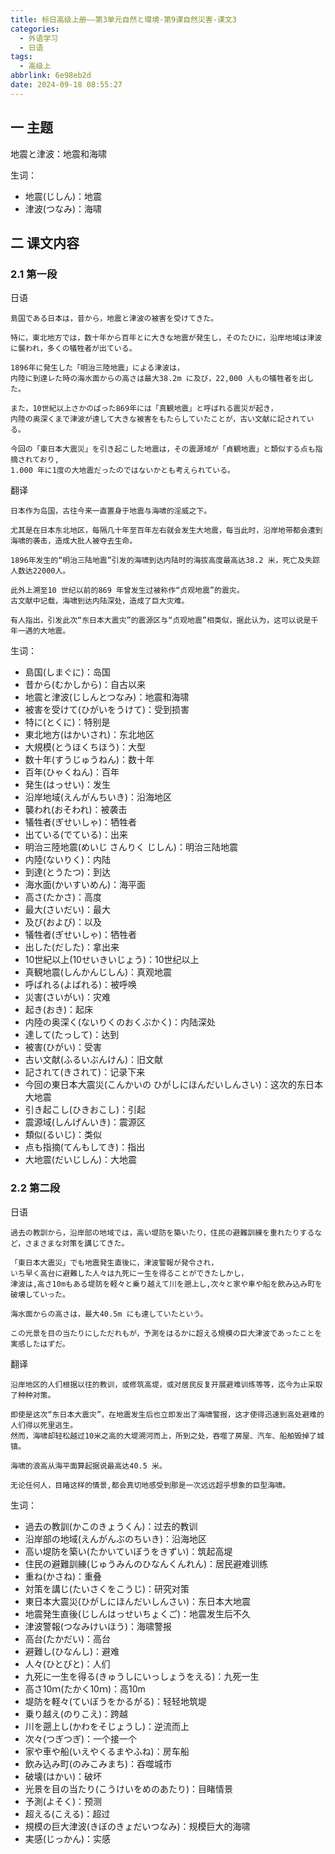 ```yaml
---
title: 标日高级上册——第3单元自然と環境-第9课自然災害-课文3
categories:
  - 外语学习
  - 日语
tags:
  - 高级上
abbrlink: 6e98eb2d
date: 2024-09-18 08:55:27
---
```

## 一 主题

地震と津波：地震和海啸

<!--more-->

生词：

* 地震(じしん)：地震
* 津波(つなみ)：海啸

## 二  课文内容

### 2.1 第一段

日语

```
島国である日本は，昔から，地震と津波の被害を受けてきた。

特に，東北地方では，数十年から百年とに大きな地震が発生し，そのたひに，沿岸地域は津波に襲われ，多くの犠牲者が出ている。

1896年に発生した「明治三陸地震」による津波は，
内陸に到達レた時の海水面からの高さは最大38.2m に及び，22,000 人もの犠牲者を出した。

また，10世紀以上さかのばった869年には「真観地震」と呼ばれる震災が起き，
内陸の奥深くまで津波が達して大きな被害をもたらしていたことが，古い文献に記されている。

今回の「東日本大震災」を引き起こした地震は，その震源域が「貞観地震」と類似する点も指摘されており,
1.000 年に1度の大地震だったのではないかとも考えられている。
```

翻译

```
日本作为岛国，古往今来一直置身于地震与海啸的淫威之下。

尤其是在日本东北地区，每隔几十年至百年左右就会发生大地震，每当此时，沿岸地带都会遭到海啸的袭击，造成大批人被夺去生命。

1896年发生的“明治三陆地震”引发的海啸到达内陆时的海拔高度最高达38.2 米，死亡及失踪人数达22000人。

此外上溯至10 世纪以前的869 年曾发生过被称作“贞观地震”的震灾。
古文献中记载，海啸到达内陆深处，造成了巨大灾难。

有人指出，引发此次“东日本大震灾”的震源区与“贞观地震”相类似，据此认为，这可以说是千年一遇的大地震。
```

生词：

* 島国(しまぐに)：岛国
* 昔から(むかしから)：自古以来
* 地震と津波(じしんとつなみ)：地震和海啸
* 被害を受けて(ひがいをうけて)：受到损害
* 特に(とくに)：特别是
* 東北地方(はかいされ)：东北地区
* 大規模(とうほくちほう)：大型
* 数十年(すうじゅうねん)：数十年
* 百年(ひゃくねん)：百年
* 発生(はっせい)：发生
* 沿岸地域(えんがんちいき)：沿海地区
* 襲われ(おそわれ)：被袭击
* 犠牲者(ぎせいしゃ)：牺牲者
* 出ている(でている)：出来
* 明治三陸地震(めいじ さんりく じしん)：明治三陆地震
* 内陸(ないりく)：内陆
* 到達(とうたつ)：到达
* 海水面(かいすいめん)：海平面
* 高さ(たかさ)：高度
* 最大(さいだい)：最大
* 及び(および)：以及
* 犠牲者(ぎせいしゃ)：牺牲者
* 出した(だした)：拿出来
* 10世紀以上(10せいきいじょう)：10世纪以上
* 真観地震(しんかんじしん)：真观地震
* 呼ばれる(よばれる)：被呼唤
* 災害(さいがい)：灾难
* 起き(おき)：起床
* 内陸の奥深く(ないりくのおくぶかく)：内陆深处
* 達して(たっして)：达到
* 被害(ひがい)：受害
* 古い文献(ふるいぶんけん)：旧文献
* 記されて(きされて)：记录下来
* 今回の東日本大震災(こんかいの ひがしにほんだいしんさい)：这次的东日本大地震
* 引き起こし(ひきおこし)：引起
* 震源域(しんげんいき)：震源区
* 類似(るいじ)：类似
* 点も指摘(てんもしてき)：指出
* 大地震(だいじしん)：大地震

### 2.2 第二段

日语

```
過去の教訓から，沿岸部の地域では，高い堤防を築いたり，住民の避難訓練を重れたりするなど，さまさまな対策を講じてきた。

「東日本大震災」でも地震発生直後に，津波警報が発令され，
いち早く高台に避難した人々は九死にー生を得ることができたしかし，
津波は,高さ10mもある堤防を軽々と乗り越えて川を遡上し,次々と家や車や船を飲み込み町を破壊していった。

海水面からの高さは，最大40.5m にも達していたという。

この光景を目の当たりにしただれもが，予測をはるかに超える規模の巨大津波であったことを実感したはずだ。
```

翻译

```
沿岸地区的人们根据以往的教训，或修筑高堤，或对居民反复开展避难训练等等，迄今为止采取了种种对策。

即使是这次“东日本大震灾”，在地震发生后也立即发出了海啸警报，这才使得迅速到高处避难的人们得以死里逃生。
然而，海啸却轻松越过10米之高的大堤溯河而上，所到之处，吞噬了房屋、汽车、船舶毁掉了城镇。

海啸的浪高从海平面算起据说最高达40.5 米。

无论任何人，目睹这样的情景,都会真切地感受到那是一次远远超乎想象的巨型海啸。
```

生词：

* 過去の教訓(かこのきょうくん)：过去的教训
* 沿岸部の地域(えんがんぶのちいき)：沿海地区
* 高い堤防を築い(たかいていぼうをきずい)：筑起高堤
* 住民の避難訓練(じゅうみんのひなんくんれん)：居民避难训练
* 重ね(かさね)：重叠
* 対策を講じ(たいさくをこうじ)：研究对策
* 東日本大震災(ひがしにほんだいしんさい)：东日本大地震
* 地震発生直後(じしんはっせいちょくご)：地震发生后不久
* 津波警報(つなみけいほう)：海啸警报
* 高台(たかだい)：高台
* 避難し(ひなんし)：避难
* 人々(ひとびと)：人们
* 九死に一生を得る(きゅうしにいっしょうをえる)：九死一生
* 高さ10ｍ(たかく10ｍ)：高10m
* 堤防を軽々(ていぼうをかるがる)：轻轻地筑堤
* 乗り越え(のりこえ)：跨越
* 川を遡上し(かわをそじょうし)：逆流而上
* 次々(つぎつぎ)：一个接一个
* 家や車や船(いえやくるまやふね)：房车船
* 飲み込み町(のみこみまち)：吞噬城市
* 破壊(はかい)：破坏
* 光景を目の当たり(こうけいをめのあたり)：目睹情景
* 予測(よそく)：预测
* 超える(こえる)：超过
* 規模の巨大津波(きぼのきょだいつなみ)：规模巨大的海啸
* 実感(じっかん)：实感

